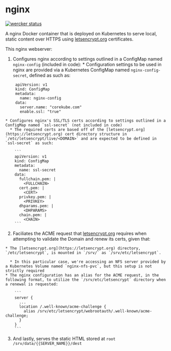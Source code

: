 # nginx

[![wercker status](https://app.wercker.com/status/21a779b13c0e2bd3e67bc0e4c17ded36/m "wercker status")](https://app.wercker.com/project/bykey/21a779b13c0e2bd3e67bc0e4c17ded36)

A nginx Docker container that is deployed on Kubernetes to serve local, static content over HTTPS using [letsencrypt.org](https://letsencrypt.org) certificates.

This nginx webserver:

  1. Configures nginx according to settings outlined in a ConfigMap named `nginx-config` (included in code):
    * Configuration settings to be used in nginx are provided via a Kubernetes ConfigMap named `nginx-config-secret`, defined as such as:

      ```
       apiVersion: v1
       kind: ConfigMap
       metadata:
         name: nginx-config
       data:
         server.name: "corekube.com"
         enable.ssl: "true"
      ```
    * Configures nginx's SSL/TLS certs according to settings outlined in a ConfigMap named `ssl-secret` (not included in code)
      * The required certs are based off of the [letsencrypt.org](https://letsencrypt.org) cert directory structure in `/etc/letsencrypt/live/<DOMAIN>` and are expected to be defined in `ssl-secret` as such:
  
        ```
        apiVersion: v1
        kind: ConfigMap
        metadata:
          name: ssl-secret
        data:
          fullchain.pem: |
            <FULLCHAIN>
          cert.pem: |
            <CERT>
          privkey.pem: |
            <PRIVKEY>
          dhparams.pem: |
            <DHPARAMS>
          chain.pem: |
            <CHAIN>
        ```
  2.  Faciliates the ACME request that [letsencrypt.org](https://letsencrypt.org) requires when attempting to validate the Domain and renew its certs, given that:
  
    * The [letsencrypt.org](https://letsencrypt.org) directory, `/etc/letsencrypt`, is mounted in `/srv/` as `/srv/etc/letsencrypt`.

      * In this particular case, we're accessing an NFS server provided by a Kubernetes Volume named `nginx-nfs-pvc`, but this setup is not strictly required
    * The nginx configuration has an alias for the ACME request, in the following format, to utilize the `/srv/etc/letsencrypt` directory when a renewal is requested:

        ```
        server {
          ...
          location /.well-known/acme-challenge {
            alias /srv/etc/letsencrypt/webrootauth/.well-known/acme-challenge;
          }
        }
        ```
  3. And lastly, serves the static HTML stored at `root     /srv/data/{{SERVER_NAME}}/dest`
